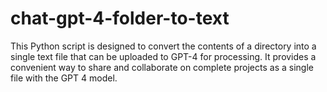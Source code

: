 # chat-gpt-4-folder-to-text
This Python script is designed to convert the contents of a directory into a single text file that can be uploaded to GPT-4 for processing. It provides a convenient way to share and collaborate on complete projects as a single file with the GPT 4 model.
